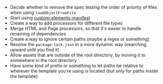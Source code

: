 - Decide whether to remove the spec testing the order of priority of files when using `loadObjectFromFile`
- Start using [custom-elements-manifest](https://github.com/webcomponents/custom-elements-manifest)
- Create a way to add processors for different file types
- Merge HTML and Page processors, so that it's easier to handle renaming of dependencies
- Create a way to ignore certain paths (maybe a regex or something)
- Resolve the `package-lock.json` in a more dynamic way (searching upward until you find it)
- Allow assets that are outside of the root directory, by moving it to somewhere in the root directory
- Have some kind of prefix or something to let paths be relative to wherever the template you're using is located (but only for paths inside the template)
